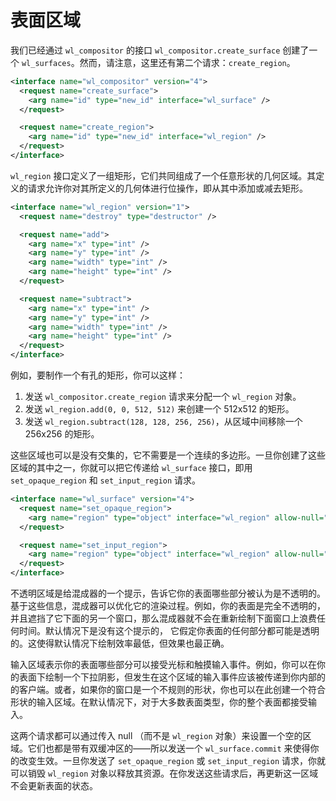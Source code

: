 # 表面区域

我们已经通过 `wl_compositor` 的接口 `wl_compositor.create_surface` 创建了一个 `wl_surfaces`。然而，请注意，这里还有第二个请求：`create_region`。

```xml
<interface name="wl_compositor" version="4">
  <request name="create_surface">
    <arg name="id" type="new_id" interface="wl_surface" />
  </request>

  <request name="create_region">
    <arg name="id" type="new_id" interface="wl_region" />
  </request>
</interface>
```

`wl_region` 接口定义了一组矩形，它们共同组成了一个任意形状的几何区域。其定义的请求允许你对其所定义的几何体进行位操作，即从其中添加或减去矩形。

```xml
<interface name="wl_region" version="1">
  <request name="destroy" type="destructor" />

  <request name="add">
    <arg name="x" type="int" />
    <arg name="y" type="int" />
    <arg name="width" type="int" />
    <arg name="height" type="int" />
  </request>

  <request name="subtract">
    <arg name="x" type="int" />
    <arg name="y" type="int" />
    <arg name="width" type="int" />
    <arg name="height" type="int" />
  </request>
</interface>
```

例如，要制作一个有孔的矩形，你可以这样：

1. 发送 `wl_compositor.create_region` 请求来分配一个 `wl_region` 对象。
2. 发送 `wl_region.add(0, 0, 512, 512)` 来创建一个 512x512 的矩形。
3. 发送 `wl_region.subtract(128, 128, 256, 256)`，从区域中间移除一个 256x256 的矩形。

这些区域也可以是没有交集的，它不需要是一个连续的多边形。一旦你创建了这些区域的其中之一，你就可以把它传递给 `wl_surface` 接口，即用 `set_opaque_region` 和 `set_input_region` 请求。

```xml
<interface name="wl_surface" version="4">
  <request name="set_opaque_region">
    <arg name="region" type="object" interface="wl_region" allow-null="true" />
  </request>

  <request name="set_input_region">
    <arg name="region" type="object" interface="wl_region" allow-null="true" />
  </request>
</interface>
```

不透明区域是给混成器的一个提示，告诉它你的表面哪些部分被认为是不透明的。基于这些信息，混成器可以优化它的渲染过程。例如，你的表面是完全不透明的，并且遮挡了它下面的另一个窗口，那么混成器就不会在重新绘制下面窗口上浪费任何时间。默认情况下是没有这个提示的， 它假定你表面的任何部分都可能是透明的。这使得默认情况下绘制效率最低，但效果也最正确。

输入区域表示你的表面哪些部分可以接受光标和触摸输入事件。例如，你可以在你的表面下绘制一个下拉阴影，但发生在这个区域的输入事件应该被传递到你内部的的客户端。或者，如果你的窗口是一个不规则的形状，你也可以在此创建一个符合形状的输入区域。在默认情况下，对于大多数表面类型，你的整个表面都接受输入。

这两个请求都可以通过传入 null （而不是 `wl_region` 对象）来设置一个空的区域。它们也都是带有双缓冲区的——所以发送一个 `wl_surface.commit` 来使得你的改变生效。一旦你发送了 `set_opaque_region` 或 `set_input_region` 请求，你就可以销毁 `wl_region` 对象以释放其资源。在你发送这些请求后，再更新这一区域不会更新表面的状态。